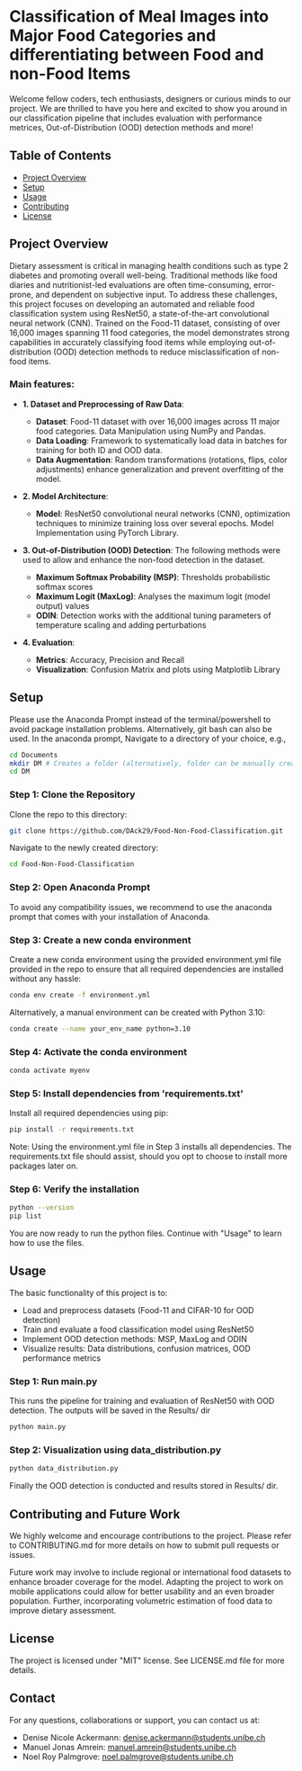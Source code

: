 # Classification of Meal Images into Major Food Categories and differentiating between Food and non-Food Items

Welcome fellow coders, tech enthusiasts, designers or curious minds to our project. We are thrilled to have you here and excited to show you around in our classification pipeline that includes evaluation with performance metrices, Out-of-Distribution (OOD) detection methods and more!

## Table of Contents
- [Project Overview](#projectoverview)
- [Setup](#setup)
- [Usage](#usage)
- [Contributing](#contributing)
- [License](#license)

## Project Overview
Dietary assessment is critical in managing health conditions such as type 2 diabetes and promoting overall well-being. Traditional methods like food diaries and nutritionist-led evaluations are often time-consuming, error-prone, and dependent on subjective input. To address these challenges, this project focuses on developing an automated and reliable food classification system using ResNet50, a state-of-the-art convolutional neural network (CNN). Trained on the Food-11 dataset, consisting of over 16,000 images spanning 11 food categories, the model demonstrates strong capabilities in accurately classifying food items while employing out-of-distribution (OOD) detection methods to reduce misclassification of non-food items.

### Main features:

- **1. Dataset and Preprocessing of Raw Data**:
  - **Dataset**: Food-11 dataset with over 16,000 images across 11 major food categories. Data Manipulation using NumPy and Pandas.
  - **Data Loading**: Framework to systematically load data in batches for training for both ID and OOD data.
  - **Data Augmentation**: Random transformations (rotations, flips, color adjustments) enhance generalization and prevent overfitting of the model.
 
- **2. Model Architecture**:
  - **Model**: ResNet50 convolutional neural networks (CNN), optimization techniques to minimize training loss over several epochs. Model Implementation using PyTorch Library.
    
- **3. Out-of-Distribution (OOD) Detection**:
  The following methods were used to allow and enhance the non-food detection in the dataset.
  - **Maximum Softmax Probability (MSP)**: Thresholds probabilistic softmax scores
  - **Maximum Logit (MaxLog)**: Analyses the maximum logit (model output) values
  - **ODIN**: Detection works with the additional tuning parameters of temperature scaling and adding perturbations

- **4. Evaluation**:
  - **Metrics**: Accuracy, Precision and Recall
  - **Visualization**: Confusion Matrix and plots using Matplotlib Library
    
## Setup

Please use the Anaconda Prompt instead of the terminal/powershell to avoid package installation problems. Alternatively, git bash can also be used. In the anaconda prompt, Navigate to a directory of your choice, e.g.,
```bash
cd Documents
mkdir DM # Creates a folder (alternatively, folder can be manually created)
cd DM
```
### Step 1: Clone the Repository
Clone the repo to this directory:
```bash
git clone https://github.com/DAck29/Food-Non-Food-Classification.git
```
Navigate to the newly created directory:
```bash
cd Food-Non-Food-Classification
```
### Step 2: Open Anaconda Prompt
To avoid any compatibility issues, we recommend to use the anaconda prompt that comes with your installation of Anaconda.

### Step 3: Create a new conda environment
Create a new conda environment using the provided environment.yml file provided in the repo to ensure that all required dependencies are installed without any hassle:
```bash
conda env create -f environment.yml
```
Alternatively, a manual environment can be created with Python 3.10:
```bash
conda create --name your_env_name python=3.10
```
### Step 4: Activate the conda environment
```bash
conda activate myenv
```
### Step 5: Install dependencies from 'requirements.txt'
Install all required dependencies using pip:
```bash
pip install -r requirements.txt
```
Note: Using the environment.yml file in Step 3 installs all dependencies. The requirements.txt file should assist, should you opt to choose to install more packages later on.

### Step 6: Verify the installation
```bash
python --version
pip list
```

You are now ready to run the python files. Continue with "Usage" to learn how to use the files.

## Usage

The basic functionality of this project is to:
- Load and preprocess datasets (Food-11 and CIFAR-10 for OOD detection)
- Train and evaluate a food classification model using ResNet50
- Implement OOD detection methods: MSP, MaxLog and ODIN
- Visualize results: Data distributions, confusion matrices, OOD performance metrics

### Step 1: Run main.py
This runs the pipeline for training and evaluation of ResNet50 with OOD detection. The outputs will be saved in the Results/ dir
```bash
python main.py
```
### Step 2: Visualization using data_distribution.py
```bash
python data_distribution.py
```
Finally the OOD detection is conducted and results stored in Results/ dir.

## Contributing and Future Work
We highly welcome and encourage contributions to the project. Please refer to CONTRIBUTING.md for more details on how to submit pull requests or issues.

Future work may involve to include regional or international food datasets to enhance broader coverage for the model. Adapting the project to work on mobile applications could allow for better usability and an even broader population. Further, incorporating volumetric estimation of food data to improve dietary assessment.

## License 
The project is licensed under "MIT" license. See LICENSE.md file for more details.

## Contact
For any questions, collaborations or support, you can contact us at: 
- Denise Nicole Ackermann: denise.ackermann@students.unibe.ch
- Manuel Jonas Amrein: manuel.amrein@students.unibe.ch
- Noel Roy Palmgrove: noel.palmgrove@students.unibe.ch

